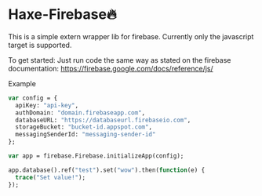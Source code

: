 Haxe-Firebase🔥
==============

This is a simple extern wrapper lib for firebase.
Currently only the javascript target is supported.

To get started: Just run code the same way as stated
on the firebase documentation: https://firebase.google.com/docs/reference/js/

Example

```haxe
var config = {
  apiKey: "api-key",
  authDomain: "domain.firebaseapp.com",
  databaseURL: "https://databaseurl.firebaseio.com",
  storageBucket: "bucket-id.appspot.com",
  messagingSenderId: "messaging-sender-id"
};

var app = firebase.Firebase.initializeApp(config);

app.database().ref("test").set("wow").then(function(e) {
  trace("Set value!");
});
```
